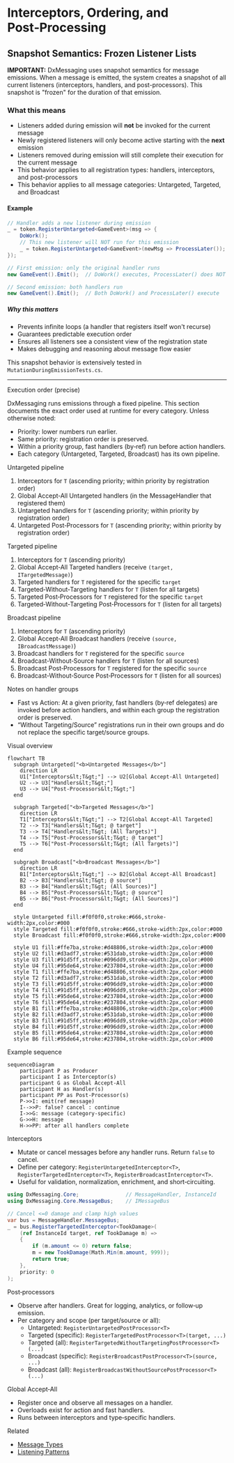 # Interceptors, Ordering, and Post‑Processing

## Snapshot Semantics: Frozen Listener Lists

**IMPORTANT:** DxMessaging uses snapshot semantics for message emissions. When a message is emitted, the system creates a snapshot of all current listeners (interceptors, handlers, and post-processors). This snapshot is "frozen" for the duration of that emission.

### What this means

- Listeners added during emission will **not** be invoked for the current message
- Newly registered listeners will only become active starting with the **next** emission
- Listeners removed during emission will still complete their execution for the current message
- This behavior applies to all registration types: handlers, interceptors, and post-processors
- This behavior applies to all message categories: Untargeted, Targeted, and Broadcast

#### Example

```csharp
// Handler adds a new listener during emission
_ = token.RegisterUntargeted<GameEvent>(msg => {
    DoWork();
    // This new listener will NOT run for this emission
    _ = token.RegisterUntargeted<GameEvent>(newMsg => ProcessLater());
});

// First emission: only the original handler runs
new GameEvent().Emit();  // DoWork() executes, ProcessLater() does NOT

// Second emission: both handlers run
new GameEvent().Emit();  // Both DoWork() and ProcessLater() execute
```

##### Why this matters

- Prevents infinite loops (a handler that registers itself won't recurse)
- Guarantees predictable execution order
- Ensures all listeners see a consistent view of the registration state
- Makes debugging and reasoning about message flow easier

This snapshot behavior is extensively tested in `MutationDuringEmissionTests.cs`.

---

Execution order (precise)

DxMessaging runs emissions through a fixed pipeline. This section documents the exact order used at runtime for every category. Unless otherwise noted:

- Priority: lower numbers run earlier.
- Same priority: registration order is preserved.
- Within a priority group, fast handlers (by‑ref) run before action handlers.
- Each category (Untargeted, Targeted, Broadcast) has its own pipeline.

Untargeted pipeline

1. Interceptors for `T` (ascending priority; within priority by registration order)
1. Global Accept‑All Untargeted handlers (in the MessageHandler that registered them)
1. Untargeted handlers for `T` (ascending priority; within priority by registration order)
1. Untargeted Post‑Processors for `T` (ascending priority; within priority by registration order)

Targeted pipeline

1. Interceptors for `T` (ascending priority)
1. Global Accept‑All Targeted handlers (receive `(target, ITargetedMessage)`)
1. Targeted handlers for `T` registered for the specific `target`
1. Targeted‑Without‑Targeting handlers for `T` (listen for all targets)
1. Targeted Post‑Processors for `T` registered for the specific `target`
1. Targeted‑Without‑Targeting Post‑Processors for `T` (listen for all targets)

Broadcast pipeline

1. Interceptors for `T` (ascending priority)
1. Global Accept‑All Broadcast handlers (receive `(source, IBroadcastMessage)`)
1. Broadcast handlers for `T` registered for the specific `source`
1. Broadcast‑Without‑Source handlers for `T` (listen for all sources)
1. Broadcast Post‑Processors for `T` registered for the specific `source`
1. Broadcast‑Without‑Source Post‑Processors for `T` (listen for all sources)

Notes on handler groups

- Fast vs Action: At a given priority, fast handlers (by‑ref delegates) are invoked before action handlers, and within each group the registration order is preserved.
- “Without Targeting/Source” registrations run in their own groups and do not replace the specific target/source groups.

Visual overview

```mermaid
flowchart TB
  subgraph Untargeted["<b>Untargeted Messages</b>"]
    direction LR
    U1["Interceptors&lt;T&gt;"] --> U2[Global Accept‑All Untargeted]
    U2 --> U3["Handlers&lt;T&gt;"]
    U3 --> U4["Post‑Processors&lt;T&gt;"]
  end

  subgraph Targeted["<b>Targeted Messages</b>"]
    direction LR
    T1["Interceptors&lt;T&gt;"] --> T2[Global Accept‑All Targeted]
    T2 --> T3["Handlers&lt;T&gt; @ target"]
    T3 --> T4["Handlers&lt;T&gt; (All Targets)"]
    T4 --> T5["Post‑Processors&lt;T&gt; @ target"]
    T5 --> T6["Post‑Processors&lt;T&gt; (All Targets)"]
  end

  subgraph Broadcast["<b>Broadcast Messages</b>"]
    direction LR
    B1["Interceptors&lt;T&gt;"] --> B2[Global Accept‑All Broadcast]
    B2 --> B3["Handlers&lt;T&gt; @ source"]
    B3 --> B4["Handlers&lt;T&gt; (All Sources)"]
    B4 --> B5["Post‑Processors&lt;T&gt; @ source"]
    B5 --> B6["Post‑Processors&lt;T&gt; (All Sources)"]
  end

  style Untargeted fill:#f0f0f0,stroke:#666,stroke-width:2px,color:#000
  style Targeted fill:#f0f0f0,stroke:#666,stroke-width:2px,color:#000
  style Broadcast fill:#f0f0f0,stroke:#666,stroke-width:2px,color:#000

  style U1 fill:#ffe7ba,stroke:#d48806,stroke-width:2px,color:#000
  style U2 fill:#d3adf7,stroke:#531dab,stroke-width:2px,color:#000
  style U3 fill:#91d5ff,stroke:#096dd9,stroke-width:2px,color:#000
  style U4 fill:#95de64,stroke:#237804,stroke-width:2px,color:#000
  style T1 fill:#ffe7ba,stroke:#d48806,stroke-width:2px,color:#000
  style T2 fill:#d3adf7,stroke:#531dab,stroke-width:2px,color:#000
  style T3 fill:#91d5ff,stroke:#096dd9,stroke-width:2px,color:#000
  style T4 fill:#91d5ff,stroke:#096dd9,stroke-width:2px,color:#000
  style T5 fill:#95de64,stroke:#237804,stroke-width:2px,color:#000
  style T6 fill:#95de64,stroke:#237804,stroke-width:2px,color:#000
  style B1 fill:#ffe7ba,stroke:#d48806,stroke-width:2px,color:#000
  style B2 fill:#d3adf7,stroke:#531dab,stroke-width:2px,color:#000
  style B3 fill:#91d5ff,stroke:#096dd9,stroke-width:2px,color:#000
  style B4 fill:#91d5ff,stroke:#096dd9,stroke-width:2px,color:#000
  style B5 fill:#95de64,stroke:#237804,stroke-width:2px,color:#000
  style B6 fill:#95de64,stroke:#237804,stroke-width:2px,color:#000
```

Example sequence

```mermaid
sequenceDiagram
    participant P as Producer
    participant I as Interceptor(s)
    participant G as Global Accept‑All
    participant H as Handler(s)
    participant PP as Post‑Processor(s)
    P->>I: emit(ref message)
    I-->>P: false? cancel : continue
    I->>G: message (category‑specific)
    G->>H: message
    H->>PP: after all handlers complete
```

Interceptors

- Mutate or cancel messages before any handler runs. Return `false` to cancel.
- Define per category: `RegisterUntargetedInterceptor<T>`, `RegisterTargetedInterceptor<T>`, `RegisterBroadcastInterceptor<T>`.
- Useful for validation, normalization, enrichment, and short‑circuiting.

```csharp
using DxMessaging.Core;               // MessageHandler, InstanceId
using DxMessaging.Core.MessageBus;    // IMessageBus

// Cancel <=0 damage and clamp high values
var bus = MessageHandler.MessageBus;
_ = bus.RegisterTargetedInterceptor<TookDamage>(
    (ref InstanceId target, ref TookDamage m) =>
    {
        if (m.amount <= 0) return false;
        m = new TookDamage(Math.Min(m.amount, 999));
        return true;
    },
    priority: 0
);
```

Post‑processors

- Observe after handlers. Great for logging, analytics, or follow‑up emission.
- Per category and scope (per target/source or all):
  - Untargeted: `RegisterUntargetedPostProcessor<T>`
  - Targeted (specific): `RegisterTargetedPostProcessor<T>(target, ...)`
  - Targeted (all): `RegisterTargetedWithoutTargetingPostProcessor<T>(...)`
  - Broadcast (specific): `RegisterBroadcastPostProcessor<T>(source, ...)`
  - Broadcast (all): `RegisterBroadcastWithoutSourcePostProcessor<T>(...)`

Global Accept‑All

- Register once and observe all messages on a handler.
- Overloads exist for action and fast handlers.
- Runs between interceptors and type‑specific handlers.

Related

- [Message Types](MessageTypes.md)
- [Listening Patterns](ListeningPatterns.md)

